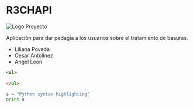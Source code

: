 # R3CHAPI

![Logo Proyecto](https://raw.githubusercontent.com/TalentoBogotaFedesoft/it-talent-052-r3chapi/master/Proyecto/dise%C3%B1os/logo/logo.png)

Aplicaciòn para dar pedagia a los usuarios sobre el tratamiento de basuras.

- Liliana Poveda
- Cesar Antolinez
- Angel Leon


```html
<ul>
  
</ul>
```
 
```python
s = "Python syntax highlighting"
print s
```
 

